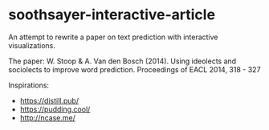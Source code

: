 # soothsayer-interactive-article
An attempt to rewrite a paper on text prediction with interactive visualizations.

The paper:
W. Stoop & A. Van den Bosch (2014). Using ideolects and sociolects to improve word prediction. Proceedings of EACL 2014, 318 - 327

Inspirations:
* https://distill.pub/
* https://pudding.cool/
* http://ncase.me/
